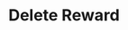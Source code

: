 ---
title: Delete Reward
type: endpoint
category: 639ba2628407100061f5faac
slug: delete-reward
parentDoc: 639ba2658407100061f5fab1
hidden: false
order: 5
---